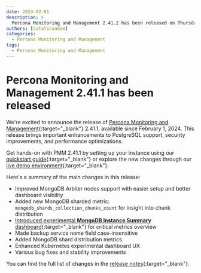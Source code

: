 ```yaml
---
date: 2024-02-01
description: >
  Percona Monitoring and Management 2.41.2 has been released on Thursday, February 1, 2024.
authors: [catalinaadam]
categories:
  - Percona Monitoring and Management
tags:
  - Percona Monitoring and Management
---
```


# Percona Monitoring and Management 2.41.1 has been released

<!-- more -->

We're excited to announce the release of 
[Percona Monitoring and Management](https://docs.percona.com/percona-monitoring-and-management/index.html){:target="_blank"} 2.41.1, available since February 1, 2024. This release brings important enhancements to PostgreSQL support, security improvements, and performance optimizations.

Get hands-on with PMM 2.41.1 by setting up your instance using our [quickstart guide](https://docs.percona.com/percona-monitoring-and-management/quickstart/index.html){:target="_blank"} or explore the new changes through our [live demo environment](https://pmmdemo.percona.com){:target="_blank"}.


Here's a summary of the main changes in this release:

- Improved MongoDB Arbiter nodes support with easier setup and better dashboard visibility
- Added new MongoDB sharded metric: `mongodb_shards_collection_chunks_count` for insight into chunk distribution
- [Introduced experimental **MongoDB Instance Summary** dashboard](https://docs.percona.com/percona-monitoring-and-management/details/dashboards/dashboard-mongodb-instance-summary.html?h=mongodb+instance+summary){:target="_blank"} for critical metrics overview
- Made backup service name field case-insensitive
- Added MongoDB shard distribution metrics
- Enhanced Kubernetes experimental dashboard UX
- Various bug fixes and stability improvements

You can find the full list of changes in the [release notes](https://docs.percona.com/percona-monitoring-and-management/release-notes/2.41.1.html){:target="_blank"}.







